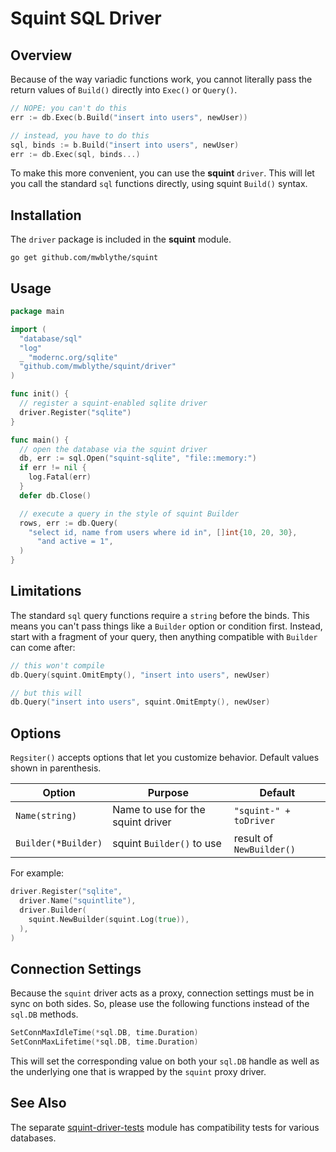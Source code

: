 # Squint SQL Driver

## Overview

Because of the way variadic functions work, you cannot literally pass the return values of `Build()` directly into `Exec()` or `Query()`.

```go
// NOPE: you can't do this
err := db.Exec(b.Build("insert into users", newUser))

// instead, you have to do this
sql, binds := b.Build("insert into users", newUser)
err := db.Exec(sql, binds...)
```

To make this more convenient, you can use the **squint** `driver`. This will let you call the standard `sql` functions directly, using squint `Build()` syntax.

## Installation

The `driver` package is included in the **squint** module.

```
go get github.com/mwblythe/squint
```

## Usage

```go
package main

import (
  "database/sql"
  "log"
  _ "modernc.org/sqlite"
  "github.com/mwblythe/squint/driver"
)

func init() {
  // register a squint-enabled sqlite driver
  driver.Register("sqlite")
}

func main() {
  // open the database via the squint driver
  db, err := sql.Open("squint-sqlite", "file::memory:")
  if err != nil {
    log.Fatal(err)
  }
  defer db.Close()

  // execute a query in the style of squint Builder
  rows, err := db.Query(
    "select id, name from users where id in", []int{10, 20, 30},
 	  "and active = 1",
  )
}
```

## Limitations

The standard `sql` query functions require a `string` before the binds. This means you can't pass things like a `Builder` option or condition first. Instead, start with a fragment of your query, then anything compatible with `Builder` can come after:

```go
// this won't compile
db.Query(squint.OmitEmpty(), "insert into users", newUser)

// but this will
db.Query("insert into users", squint.OmitEmpty(), newUser)
```

## Options

`Regsiter()` accepts options that let you customize behavior. Default values shown in parenthesis.

| Option              | Purpose                           | Default                  |
| ------------------- | --------------------------------- | ------------------------ |
| `Name(string)`      | Name to use for the squint driver | `"squint-" + toDriver`   |
| `Builder(*Builder)` | squint `Builder()` to use         | result of `NewBuilder()` |

For example:

```go
driver.Register("sqlite",
  driver.Name("squintlite"),
  driver.Builder(
    squint.NewBuilder(squint.Log(true)),
  ),
)
```

## Connection Settings

Because the `squint` driver acts as a proxy, connection settings must be in sync on both sides. So, please use the following functions instead of the `sql.DB` methods.

```go
SetConnMaxIdleTime(*sql.DB, time.Duration)
SetConnMaxLifetime(*sql.DB, time.Duration)
```

This will set the corresponding value on both your `sql.DB` handle as well as the underlying one that is wrapped by the `squint` proxy driver.

## See Also

The separate [squint-driver-tests](https://github.com/mwblythe/squint-driver-tests) module has compatibility tests for various databases.
